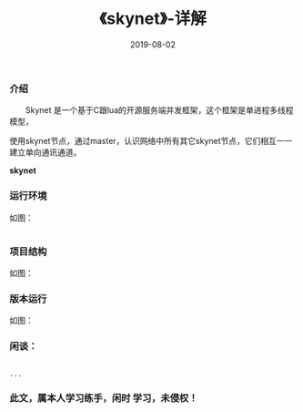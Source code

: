 ﻿---
layout: post
title:  《skynet》-详解
date: 2019-08-02
tags: skynet
---

        
### 介绍


&emsp;&emsp;Skynet 是一个基于C跟lua的开源服务端并发框架，这个框架是单进程多线程模型，

使用skynet节点，通过master，认识网络中所有其它skynet节点，它们相互一一建立单向通讯通道。

**skynet**

### 运行环境
如图：


```

``` 

### 项目结构

如图：



### 版本运行

如图：



### 闲谈： 

```

...

```


### 此文，属本人学习练手，闲时 学习，未侵权！